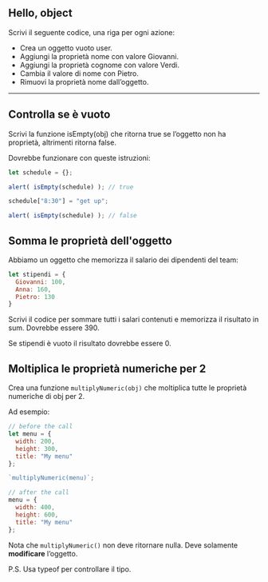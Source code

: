 ## Hello, object

Scrivi il seguente codice, una riga per ogni azione:

* Crea un oggetto vuoto user.
* Aggiungi la proprietà nome con valore Giovanni.
* Aggiungi la proprietà cognome con valore Verdi.
* Cambia il valore di nome con Pietro.
* Rimuovi la proprietà nome dall’oggetto.


---

## Controlla se è vuoto

Scrivi la funzione isEmpty(obj) che ritorna true se l’oggetto non ha proprietà, altrimenti ritorna false.

Dovrebbe funzionare con queste istruzioni:

```javascript
let schedule = {};

alert( isEmpty(schedule) ); // true

schedule["8:30"] = "get up";

alert( isEmpty(schedule) ); // false
```

## Somma le proprietà dell'oggetto

Abbiamo un oggetto che memorizza il salario dei dipendenti del team:

```javascript
let stipendi = {
  Giovanni: 100,
  Anna: 160,
  Pietro: 130
}
```

Scrivi il codice per sommare tutti i salari contenuti e memorizza il risultato in sum. Dovrebbe essere 390.

Se stipendi è vuoto il risultato dovrebbe essere 0.

## Moltiplica le proprietà numeriche per 2

Crea una funzione `multiplyNumeric(obj)` che moltiplica tutte le proprietà numeriche di obj per 2.

Ad esempio:

```javascript
// before the call
let menu = {
  width: 200,
  height: 300,
  title: "My menu"
};

`multiplyNumeric(menu)`;

// after the call
menu = {
  width: 400,
  height: 600,
  title: "My menu"
};
```

Nota che `multiplyNumeric()` non deve ritornare nulla. Deve solamente **modificare** l’oggetto.

P.S. Usa typeof per controllare il tipo.
